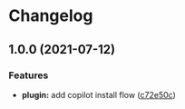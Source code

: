 # Changelog

## 1.0.0 (2021-07-12)


### Features

* **plugin:** add copilot install flow ([c72e50c](https://www.github.com/NeoHsu/asdf-copilot/commit/c72e50c3698e2542412261eddaa25f85238870c6))
